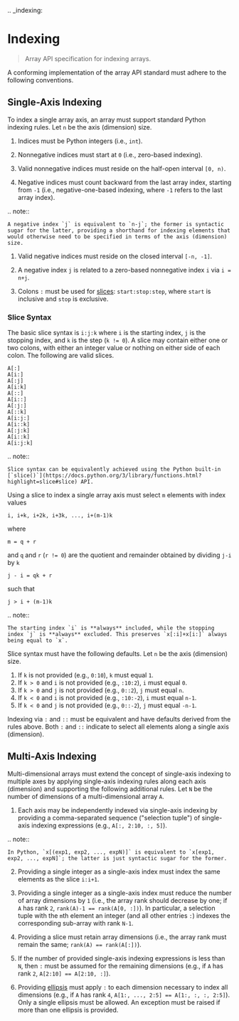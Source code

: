 .. _indexing:

# Indexing

> Array API specification for indexing arrays.

A conforming implementation of the array API standard must adhere to the following conventions.

## Single-Axis Indexing

To index a single array axis, an array must support standard Python indexing rules. Let `n` be the axis (dimension) size.

1.  Indices must be Python integers (i.e., `int`).

1.  Nonnegative indices must start at `0` (i.e., zero-based indexing).

1.  Valid nonnegative indices must reside on the half-open interval `[0, n)`.

1.  Negative indices must count backward from the last array index, starting from `-1` (i.e., negative-one-based indexing, where `-1` refers to the last array index).

.. note::

    A negative index `j` is equivalent to `n-j`; the former is syntactic sugar for the latter, providing a shorthand for indexing elements that would otherwise need to be specified in terms of the axis (dimension) size.

1.  Valid negative indices must reside on the closed interval `[-n, -1]`.

1.  A negative index `j` is related to a zero-based nonnegative index `i` via `i = n+j`.

1.  Colons `:` must be used for [slices](https://docs.python.org/3/library/functions.html?highlight=slice#slice): `start:stop:step`, where `start` is inclusive and `stop` is exclusive.

### Slice Syntax

The basic slice syntax is `i:j:k` where `i` is the starting index, `j` is the stopping index, and `k` is the step (`k != 0`). A slice may contain either one or two colons, with either an integer value or nothing on either side of each colon. The following are valid slices.

```text
A[:]
A[i:]
A[:j]
A[i:k]
A[::]
A[i::]
A[:j:]
A[::k]
A[i:j:]
A[i::k]
A[:j:k]
A[i::k]
A[i:j:k]
```

.. note::

    Slice syntax can be equivalently achieved using the Python built-in [`slice()`](https://docs.python.org/3/library/functions.html?highlight=slice#slice) API.

Using a slice to index a single array axis must select `m` elements with index values

```text
i, i+k, i+2k, i+3k, ..., i+(m-1)k
```

where

```text
m = q + r
```

and `q` and `r` (`r != 0`) are the quotient and remainder obtained by dividing `j-i` by `k`

```text
j - i = qk + r
```

such that

```text
j > i + (m-1)k
```

.. note::

    The starting index `i` is **always** included, while the stopping index `j` is **always** excluded. This preserves `x[:i]+x[i:]` always being equal to `x`.

Slice syntax must have the following defaults. Let `n` be the axis (dimension) size.

1.  If `k` is not provided (e.g., `0:10`), `k` must equal `1`.
1.  If `k > 0` and `i` is not provided (e.g., `:10:2`), `i` must equal `0`.
1.  If `k > 0` and `j` is not provided (e.g., `0::2`), `j` must equal `n`.
1.  If `k < 0` and `i` is not provided (e.g., `:10:-2`), `i` must equal `n-1`.
1.  If `k < 0` and `j` is not provided (e.g., `0::-2`), `j` must equal `-n-1`.

Indexing via `:` and `::` must be equivalent and have defaults derived from the rules above. Both `:` and `::` indicate to select all elements along a single axis (dimension).

## Multi-Axis Indexing

Multi-dimensional arrays must extend the concept of single-axis indexing to multiple axes by applying single-axis indexing rules along each axis (dimension) and supporting the following additional rules. Let `N` be the number of dimensions of a multi-dimensional array `A`.

1.  Each axis may be independently indexed via single-axis indexing by providing a comma-separated sequence ("selection tuple") of single-axis indexing expressions (e.g., `A[:, 2:10, :, 5]`).

.. note::

    In Python, `x[(exp1, exp2, ..., expN)]` is equivalent to `x[exp1, exp2, ..., expN]`; the latter is just syntactic sugar for the former.

2.  Providing a single integer as a single-axis index must index the same elements as the slice `i:i+1`.

3.  Providing a single integer as a single-axis index must reduce the number of array dimensions by `1` (i.e., the array rank should decrease by one; if `A` has rank `2`, `rank(A)-1 == rank(A[0, :])`). In particular, a selection tuple with the `m`th element an integer (and all other entries `:`) indexes the corresponding sub-array with rank `N-1`.

4.  Providing a slice must retain array dimensions (i.e., the array rank must remain the same; `rank(A) == rank(A[:])`).

5.  If the number of provided single-axis indexing expressions is less than `N`, then `:` must be assumed for the remaining dimensions (e.g., if `A` has rank `2`, `A[2:10] == A[2:10, :]`).

6.  Providing [ellipsis](https://docs.python.org/3/library/constants.html#Ellipsis) must apply `:` to each dimension necessary to index all dimensions (e.g., if `A` has rank `4`, `A[1:, ..., 2:5] == A[1:, :, :, 2:5]`). Only a single ellipsis must be allowed. An exception must be raised if more than one ellipsis is provided. 
